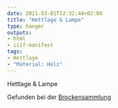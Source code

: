 ```yaml
---
date: 2021-03-01T12:32:44+02:00
title: "Hettlage & Lampe"
type: hanger
outputs:
- html
- iiif-manifest
tags:
- Hettlage
- "Material: Holz"
---
```

Hettlage & Lampe

<div class="source">Gefunden bei der <a href="https://www.neue-arbeit-brockensammlung.de/geschaefte/gebrauchtmoebelkaufhaus/">Brockensammlung</a></div>
